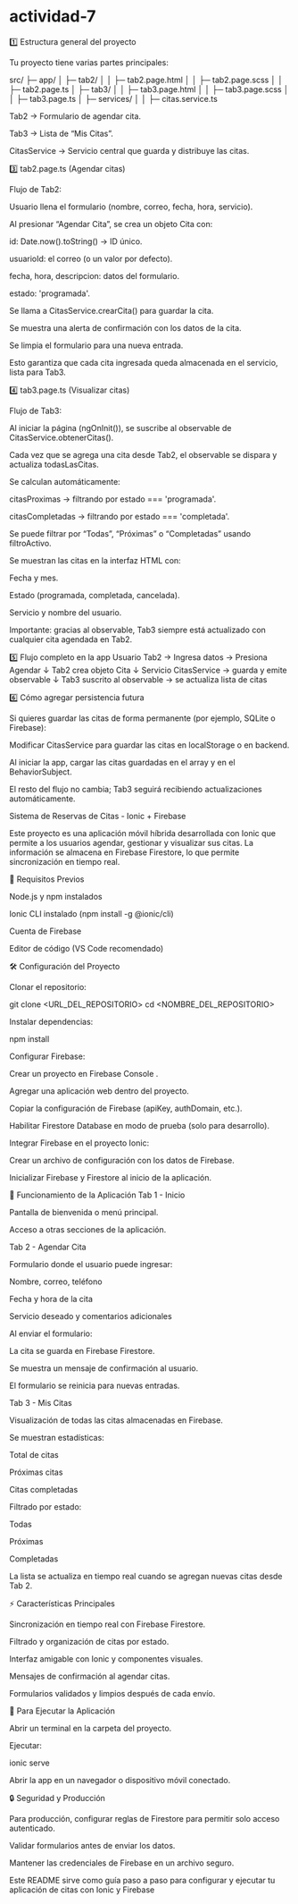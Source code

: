 # actividad-7

1️⃣ Estructura general del proyecto

Tu proyecto tiene varias partes principales:

src/
 ├─ app/
 │   ├─ tab2/
 │   │   ├─ tab2.page.html
 │   │   ├─ tab2.page.scss
 │   │   ├─ tab2.page.ts
 │   ├─ tab3/
 │   │   ├─ tab3.page.html
 │   │   ├─ tab3.page.scss
 │   │   ├─ tab3.page.ts
 │   ├─ services/
 │   │   ├─ citas.service.ts


Tab2 → Formulario de agendar cita.

Tab3 → Lista de “Mis Citas”.

CitasService → Servicio central que guarda y distribuye las citas.

3️⃣ tab2.page.ts (Agendar citas)

Flujo de Tab2:

Usuario llena el formulario (nombre, correo, fecha, hora, servicio).

Al presionar “Agendar Cita”, se crea un objeto Cita con:

id: Date.now().toString() → ID único.

usuarioId: el correo (o un valor por defecto).

fecha, hora, descripcion: datos del formulario.

estado: 'programada'.

Se llama a CitasService.crearCita() para guardar la cita.

Se muestra una alerta de confirmación con los datos de la cita.

Se limpia el formulario para una nueva entrada.

Esto garantiza que cada cita ingresada queda almacenada en el servicio, lista para Tab3.

4️⃣ tab3.page.ts (Visualizar citas)

Flujo de Tab3:

Al iniciar la página (ngOnInit()), se suscribe al observable de CitasService.obtenerCitas().

Cada vez que se agrega una cita desde Tab2, el observable se dispara y actualiza todasLasCitas.

Se calculan automáticamente:

citasProximas → filtrando por estado === 'programada'.

citasCompletadas → filtrando por estado === 'completada'.

Se puede filtrar por “Todas”, “Próximas” o “Completadas” usando filtroActivo.

Se muestran las citas en la interfaz HTML con:

Fecha y mes.

Estado (programada, completada, cancelada).

Servicio y nombre del usuario.

Importante: gracias al observable, Tab3 siempre está actualizado con cualquier cita agendada en Tab2.

5️⃣ Flujo completo en la app
Usuario Tab2 → Ingresa datos → Presiona Agendar
          ↓
   Tab2 crea objeto Cita
          ↓
   Servicio CitasService → guarda y emite observable
          ↓
   Tab3 suscrito al observable → se actualiza lista de citas

6️⃣ Cómo agregar persistencia futura

Si quieres guardar las citas de forma permanente (por ejemplo, SQLite o Firebase):

Modificar CitasService para guardar las citas en localStorage o en backend.

Al iniciar la app, cargar las citas guardadas en el array y en el BehaviorSubject.

El resto del flujo no cambia; Tab3 seguirá recibiendo actualizaciones automáticamente.

Sistema de Reservas de Citas - Ionic + Firebase

Este proyecto es una aplicación móvil híbrida desarrollada con Ionic que permite a los usuarios agendar, gestionar y visualizar sus citas. La información se almacena en Firebase Firestore, lo que permite sincronización en tiempo real.

📌 Requisitos Previos

Node.js y npm instalados

Ionic CLI instalado (npm install -g @ionic/cli)

Cuenta de Firebase

Editor de código (VS Code recomendado)

🛠️ Configuración del Proyecto

Clonar el repositorio:

git clone <URL_DEL_REPOSITORIO>
cd <NOMBRE_DEL_REPOSITORIO>


Instalar dependencias:

npm install


Configurar Firebase:

Crear un proyecto en Firebase Console
.

Agregar una aplicación web dentro del proyecto.

Copiar la configuración de Firebase (apiKey, authDomain, etc.).

Habilitar Firestore Database en modo de prueba (solo para desarrollo).

Integrar Firebase en el proyecto Ionic:

Crear un archivo de configuración con los datos de Firebase.

Inicializar Firebase y Firestore al inicio de la aplicación.

📝 Funcionamiento de la Aplicación
Tab 1 - Inicio

Pantalla de bienvenida o menú principal.

Acceso a otras secciones de la aplicación.

Tab 2 - Agendar Cita

Formulario donde el usuario puede ingresar:

Nombre, correo, teléfono

Fecha y hora de la cita

Servicio deseado y comentarios adicionales

Al enviar el formulario:

La cita se guarda en Firebase Firestore.

Se muestra un mensaje de confirmación al usuario.

El formulario se reinicia para nuevas entradas.

Tab 3 - Mis Citas

Visualización de todas las citas almacenadas en Firebase.

Se muestran estadísticas:

Total de citas

Próximas citas

Citas completadas

Filtrado por estado:

Todas

Próximas

Completadas

La lista se actualiza en tiempo real cuando se agregan nuevas citas desde Tab 2.

⚡ Características Principales

Sincronización en tiempo real con Firebase Firestore.

Filtrado y organización de citas por estado.

Interfaz amigable con Ionic y componentes visuales.

Mensajes de confirmación al agendar citas.

Formularios validados y limpios después de cada envío.

🚀 Para Ejecutar la Aplicación

Abrir un terminal en la carpeta del proyecto.

Ejecutar:

ionic serve


Abrir la app en un navegador o dispositivo móvil conectado.

🔒 Seguridad y Producción

Para producción, configurar reglas de Firestore para permitir solo acceso autenticado.

Validar formularios antes de enviar los datos.

Mantener las credenciales de Firebase en un archivo seguro.

Este README sirve como guía paso a paso para configurar y ejecutar tu aplicación de citas con Ionic y Firebase
